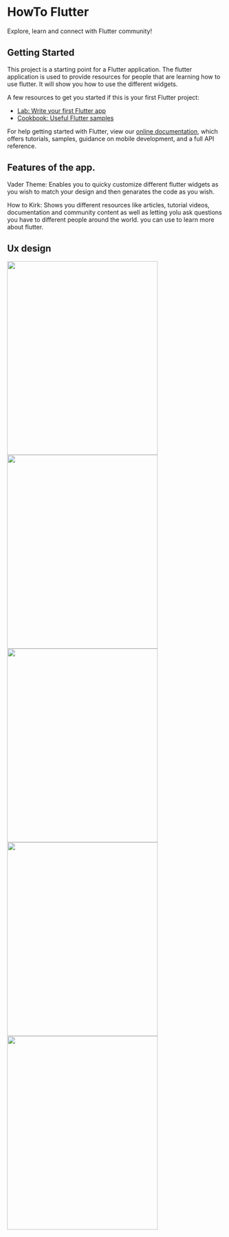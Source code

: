 # HowTo Flutter

Explore, learn and connect with Flutter community!

## Getting Started

This project is a starting point for a Flutter application. The flutter application is used to provide resources for people that are learning how to use flutter. It will show you how to use the different widgets.

A few resources to get you started if this is your first Flutter project:

- [Lab: Write your first Flutter app](https://flutter.dev/docs/get-started/codelab)
- [Cookbook: Useful Flutter samples](https://flutter.dev/docs/cookbook)

For help getting started with Flutter, view our 
[online documentation](https://flutter.dev/docs), which offers tutorials, 
samples, guidance on mobile development, and a full API reference.


## Features of the app.
Vader Theme: Enables you to quicky customize different flutter widgets as you wish to match your design and then genarates the code as you wish.

How to Kirk: Shows you different resources like articles, tutorial videos, documentation and community content as well as letting yolu ask questions you have to different people around the world. you can use to learn more about flutter.


## Ux design

<img src="https://user-images.githubusercontent.com/30645560/58753790-3ae5c200-848a-11e9-9e15-58902a3985c0.png" width="350" height="450"/>

<img src="https://user-images.githubusercontent.com/30645560/58753951-150dec80-848d-11e9-8c0a-6090e1df2a8b.png" width="350" height="450"/>

<img src="https://user-images.githubusercontent.com/30645560/58754110-6fa84800-848f-11e9-8eda-5079b20f0ecf.png" width="350" height="450"/>

<img src="https://user-images.githubusercontent.com/30645560/58754111-71720b80-848f-11e9-9e94-b74eb032b575.png" width="350" height="450"/>

<img src="https://user-images.githubusercontent.com/30645560/58754112-73d46580-848f-11e9-96da-c6b2d9362ab5.png" width="350" height="450"/>



